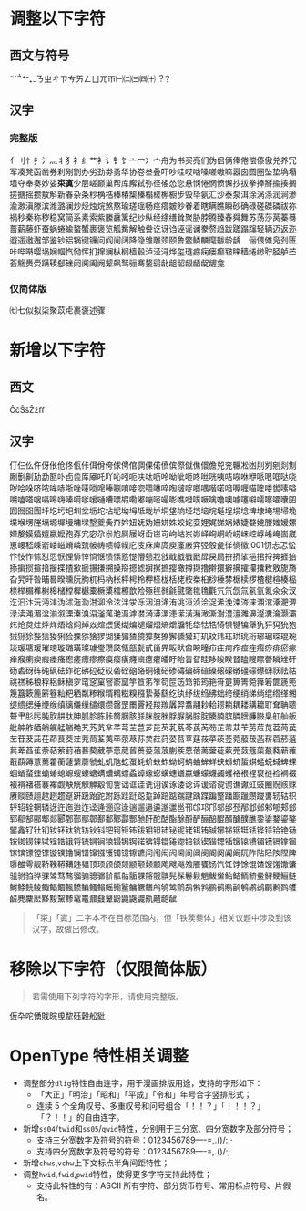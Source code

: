 # 调整以下字符
## 西文与符号
¨´̈́΅⁺⁻₊₋ㄋㄓㄔㄗㄘㄞㄥㄩㄫㄭ㈠㈡㈢㈣㈩︖？
## 汉字
### 完整版
亻刂忄扌氵灬丬犭礻纟艹衤讠钅饣亠冖冫宀舟为书买亮们伪侣俩俸倦偿傣傲兑养冗军凑凳函凿券刹剐割办劣劲劵勇华协卷叁叠吓吵哇哎啮嗓嗟嗷嘛嚣囱圆圈坠垫埆塌墙夺奉奏妙娑**寀寘**少层嵯巅巢帮库廨弑弥径徭怂您悬悯惓惘愤懈抄拔拳捧掰揄揍搁搓搪摇攒敖斛新春杂条杪桷梏棒椿榘榛榻槎槲橱步毁毕氨汇沙泰泵洱涂涡涤润涧渗渝渺滇滕滨潍潞澜炒烃烛烷煞熬瑜瑳瑶畅痉瘩皴眇眷着瞎瞒瞧瞬砂确碌磋磔磷祓祢祸秒秦称秽稳窝简系素索紫縢纛篱纪纱纵经绦缮耸聚胁脖腾臻舂舜舞苏荡莎莴蓁蓦蔷薪藤虾蚕蜗蜷蝓螯蟹裹褒览觚觜解触誊讫讶诌诬谣谰豢赘趋跋蹉蹋蹿轻辆迈返迩遐遥遨邂邹鉴钞铝锅键镰问阎阑阔降隐雏雕颈颐鲁鳖鳞麟麾黻龄龋　俪偎傩凫刭匮咔哔啭嘤埚娴帼忾恸恽扪撺斓枞榈樯毂泸泾浔烨玺琏疬痫瘘癫皲睐穑绻缈聍胫舻苎荟觞赉赍蹒辏郄锉阏阒阖阙颦飙驽骊骞鳌鹞龀龃龆龈龉龊龌龛

### 仅简体版
㈦七似拟柒聚苡虍裹褒述骤

# 新增以下字符
## 西文
ĈĉŜŝẐẑﬀ
## 汉字
仃仨仫仵伢伥伧佟佤佧佴佾侉俅俜倌倜倮偌偾傧傺僦僬儇儋兕兖冁凇凼刖刿剜剡劁劂劐劓劢勐匦卟卣卺厍厣吒吖吣吲呃呋呔呖呤呦呲咂咚咝咣咦咭咴咻咿哌哏哐哒哓哕哙哚哜哝哞哧哳唑唛唢唣唪唰唷唼唿啁啉啐啕啵啶啷喁喈喏喑喔喱喵喹喽喾嗉嗌嗍嗑嗒嗖嗝嗥嗨嗪嗬嗲嗳嗵嘈嘌嘏嘞嘟嘣嘧嘬嘭噍噔噗噘噙噜噢噱噻噼嚅嚓嚯囔囝囡囫囵圊圩圪圬圯圳坌坜坨坫坭坳坶坻垅垆垌垡垧垭垲垴垸埏埕埙埝埤埭埯埸埽堍堞堠塄塍塥塬墀墁墉墚墼夔夤夼妗妞妩妫姗姘姝姣姹娈娌娓娣娲婊婕婺媲媵媸嫒嫘嫜嫠嫫嫱嬗嬴嬷孢孬宄宓尕尜尥屙屦岈岙岜岢岣岵岽峁峄峋峒峤崂崃崆崞崤崦崮崴崽崾嵇嵊嵛嵝嵫嵴嶙巯帔帱帻幛幞庀庋庥庳庹庾廑廒弈弪彀彘徉徜徵.001忉忐忑忪忭忮怍怵怼恧恹悝悱悻惝惬愦愫憝憷懵戆戕戗戢戤戥戬戽戾扃拚挢挲挹捃捋捭捱掊掭掮掼揎揞揠揲揸揿搋搌搛搠搡搿摁摅摒摞摭撄撖撙撷撸擀擐擗擤攉攥攮敉敫旎旖旮旯旰昝晡晷暌曛朊朐杌杩枘枨枰枵柃柙柽栊栝栳桉桊桕桫棰棼椐椟椤楂楗楦楱榀榇榉榍榫榭槔槠樘樨樾橐橛橥檑檫歆殓殛毪毵毹毽氅氆氇氍氕氘氙氚氡氩氪氽汆汊汔汩汴沅沔沣沩沭沲泐泔泖泠泫泮泶泺洇洎洚洧洮洹浈浍浞浠浼涑涔涞涠涫涿淝淠渌渎渑湄湓湔溆溧溱溴溻滏滗滟滠滹漤漪漭漯漶潆潢潲澉澌澍澧澶濉濞瀣瀵瀹灏灞炜炝炱炷烀烊焐焓焖焯焱煊煨煲煳煸煺熘熠熵爝牖牦牮牯牿犄犋犍犏犟犰犴犸狁狍狨狲狳狴狺狻猁猃猓猕猞猡猢猱猸猹獍獐獒獠獬獯獾玎玑玟玮珏珙珧珩琊琚琛琨琬琰瑗瑭瑷璀璁璇璐璜璨璩璺瓒瓞瓴瓿甏甙甾畀畈畎畲畹疃疖疰疴痄痖痤痦痧痱瘀瘃瘅瘊瘌瘐瘕瘗瘙瘛瘥瘭瘳瘵瘼瘿癀癃癍癔癯皤盱眙眚眢眭眵睃睽瞀瞌瞍瞟瞢瞵矬矸砀砉砑砗砘砜砝砟砣砩砬砭砹砻砼硇硌硐硪硭碜碡碥碲碹磉磙磲礅礓礞礤礴祆祛祜祧禚秭稂稃稆稣稹穸窀窆窠窨窬窳竽笪笫笮笱笸笾筇筘筠筢筲筻箅箐箢箨箬篚篪篼篾簋簌簏簖簦籼粑粞粼糁糇糈糌糍糗糨絷綦繇纥纨纾绂绉绋绌绔绠绡绨绱绲绺缂缃缇缋缌缍缏缑缜缡缣缫缱缳缵罄罡罱罾羟羧羰羼羿翥翮耖耠耢耥耦耧耩耱耵耷聃聩聱肀肜肟肫肷肼肽胂胍胗胨胩胬胭胲脎脒脘脞脬脲脶腙腚腠腩膑膦膪臁臌臬舡舢舨舭舯舴舾艄艉艋艏艴艽艿芄芈芊芎芏芑芗芘芡芤芨芩芪芮芴芷芾苁苄苈苊苋苕苘苠苤苷茇茈茌茚茛茭茳茺茼荃荑荜荥荩荪荬荭荮荽莒莘莛莜莩莰莶菀菔菝菡菥菪菸菹萁萆萏萑萘萜萦葑葙葚葜葳葶葸蒇蒈蒉蒌蒎蒗蒯蒺蒽蓓蓠蓥蓰蔌蔸蔹蔻蕖蕞蕤蕲蕹蕺蕻薅薏薷藿蘅蘧蘩蘼虢虬虮虺虼虿蚝蚧蚨蚱蚴蚵蚺蛐蛑蛘蛱蛳蛴蜇蜞蜢蜣蜮蜱蜾蝈蝤蝥蝰蝻蝽螅螈螋螓螗螨螬螭螵蟊蟑蟓蟛蟥蟪蟮蠃蠊蠓蠛蠲蠼袼裉裎裒裢裣裥裰裱褙褚褡褰襻觑觖觥觫觯觳訇訾诎诓诖诜诩诶诼诿谂谇谖谘谠谫谯谳豇豉豳贶赅赇赓赕赜趄趑趔趱趸趼趿跆跎跗跞跬跹跽踅踔踣踮踹踺踽蹀蹁蹩蹯蹰躐躜躞軎轫轱轵轷轺辁辋辚迓迕迤迨迮迳逄逦逭逯遄遛遢遴邈邋邕邗邙邛邝邬邰邳邴邶邺邾郇郏郐郓郗郜郦郫郯郾鄄鄞鄢鄣鄯鄱鄹酃酆酏酐酡酤酯酴酹酽酾醅醌醑醣醭醮銎鋈鍪鎏鏊鐾鑫钌钍钔钕钚钛钪钫钬钭钯钶钷钸钹钼钽铈铋铌铑铒铕铖铘铞铟铤铥铧铩铪铯铴铵铷铹铼铽锃锆锇锊锍锎锏锒锓锔锕锘锛锝锟锩锪锫锬锲锴锶锸锼锿镄镅镆镉镎镏镓镔镖镗镙镟镤镥镧镨镩镪镬镯镱镲镳闫闱闳闶阃阆阊阌阍阕阗阚阢阼阽陉陔陧陴隳雒雩靓鞒鞔鞯鞲韪韫顸顼颀颌颏颛颟颡颥飑飕飚飧餍饔饧饩饪饽馀馄馇馊馐馓馕驵驸驺骅骒骘骛骜骝骟骢骣骱骶骷骺髁髂髋髌髡髹鬈鬏魈鲅鲎鲐鲒鲕鲚鲞鲟鲠鲡鲢鲥鲦鲩鲮鲰鲳鲴鲺鲼鳊鳋鳎鳐鳓鳘鳙鳜鳝鸬鸲鸶鸸鸹鸺鹁鹂鹆鹇鹋鹌鹕鹚鹛鹣鹨鹱鹾麂麇麽黟黢黧黪鼋鼍鼐鼗鼙鼢鼯鼷鼹鼽齄龅龇
> 「寀」「寘」二字本不在目标范围内，但「铁蒺藜体」相关议题中涉及到该汉字，故做出修改。

# 移除以下字符（仅限简体版）
> 若需使用下列字符的字形，请使用完整版。

仮卆咜愑戝晥曵犂砡穀舩豼

# OpenType 特性相关调整
- 调整部分`dlig`特性自由连字，用于漫画排版用途，支持的字形如下：
  - 「大正」「明治」「昭和」「平成」「令和」年号合字竖排形式；
  - 连续 5 个全角叹号、多重叹号和问号组合「！！？」「！！！？」「？！！」的自由连字。
- 新增`ss04`/`twid`和`ss05`/`qwid`特性，分别用于三分宽、四分宽数字及部分符号；
  - 支持三分宽数字及符号的符号：0123456789—-=,.()/:;·
  - 支持四分宽数字及符号的符号：0123456789—-=,.()/:;
- 新增`chws`,`vchw`上下文标点半角间距特性；
- 调整`hwid`,`fwid`,`pwid`特性，使得更多字符支持此特性；
  - 支持此特性的有：ASCII 所有字符、部分货币符号、常用标点符号、片假名。
